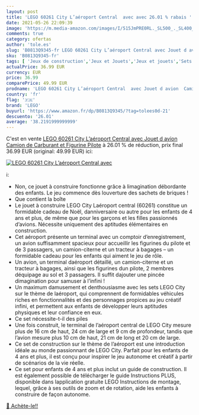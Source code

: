 ```yaml
---
layout: post
title: 'LEGO 60261 City L’aéroport Central  avec avec 26.01 % rabais '
date: 2021-05-26 22:09:39
image: 'https://m.media-amazon.com/images/I/515JmPRE0RL._SL500_._SL400_.jpg'
comments: true
category: ofertas
author: 'tole.es'
slug: 'B0813Q9345-fr LEGO 60261 City L’aéroport Central avec Jouet d avion...'
sku: 'B0813Q9345-fr'
tags: [ 'Jeux de construction','Jeux et Jouets','Jeux et jouets','Sets de jeux de construction','lego', ]
actualPrice: 36.99 EUR
currency: EUR
price: 36.99
comparePrice: 49.99 EUR
prodname: 'LEGO 60261 City L’aéroport Central  avec Jouet d avion  Camion de Carburant et Figurine Pilote'
country: 'fr'
flag: '🇫🇷'
brand: 'LEGO'
buyurl: 'https://www.amazon.fr/dp/B0813Q9345/?tag=tolees0d-21'
descuento: '26.01'
average: '38.2191999999999'
---
```


C'est en vente [LEGO 60261 City L’aéroport Central  avec Jouet d avion  Camion de Carburant et Figurine Pilote](https://www.amazon.fr/dp/B0813Q9345/?tag=tolees0d-21)  à  26.01 % de réduction, prix final  36.99 EUR (original: 49.99 EUR) ici:

[![LEGO 60261 City L’aéroport Central  avec](https://m.media-amazon.com/images/I/515JmPRE0RL._SL500_._SL400_.jpg)](https://www.amazon.fr/dp/B0813Q9345/?tag=tolees0d-21)

ℹ️:

- Non, ce jouet à construire fonctionne grâce à limagination débordante des enfants. Le jeu commence dès louverture des sachets de briques !
- Que contient la boîte
- Le jouet à construire LEGO City Laéroport central (60261) constitue un formidable cadeau de Noël, danniversaire ou autre pour les enfants de 4 ans et plus, de même que pour les garçons et les filles passionnés d’avions. Nécessite uniquement des aptitudes élémentaires en construction.
- Cet aéroport présente un terminal avec un comptoir d’enregistrement, un avion suffisamment spacieux pour accueillir les figurines du pilote et de 3 passagers, un camion-citerne et un tracteur à bagages – un formidable cadeau pour les enfants qui aiment le jeu de rôle.
- Un avion, un terminal daéroport détaillé, un camion-citerne et un tracteur à bagages, ainsi que les figurines dun pilote, 2 membres déquipage au sol et 3 passagers. Il suffit dajouter une pincée dimagination pour samuser à l’infini !
- Un maximum damusement et denthousiasme avec les sets LEGO City sur le thème de laéroport, qui comprennent de formidables véhicules riches en fonctionnalités et des personnages propices au jeu créatif infini, et permettent aux enfants de développer leurs aptitudes physiques et leur confiance en eux.
- Ce set nécessite-t-il des piles
- Une fois construit, le terminal de l’aéroport central de LEGO City mesure plus de 16 cm de haut, 24 cm de large et 9 cm de profondeur, tandis que l’avion mesure plus 10 cm de haut, 21 cm de long et 20 cm de large.
- Ce set de construction sur le thème de l’aéroport est une introduction idéale au monde passionnant de LEGO City. Parfait pour les enfants de 4 ans et plus, il est conçu pour inspirer le jeu autonome et créatif à partir de scénarios de la vie réelle.
- Ce set pour enfants de 4 ans et plus inclut un guide de construction. Il est également possible de télécharger le guide Instructions PLUS, disponible dans lapplication gratuite LEGO Instructions de montage, lequel, grâce à ses outils de zoom et de rotation, aide les enfants à construire de façon autonome.

[🛒 Achète-le!!](https://www.amazon.fr/dp/B0813Q9345/?tag=tolees0d-21)
